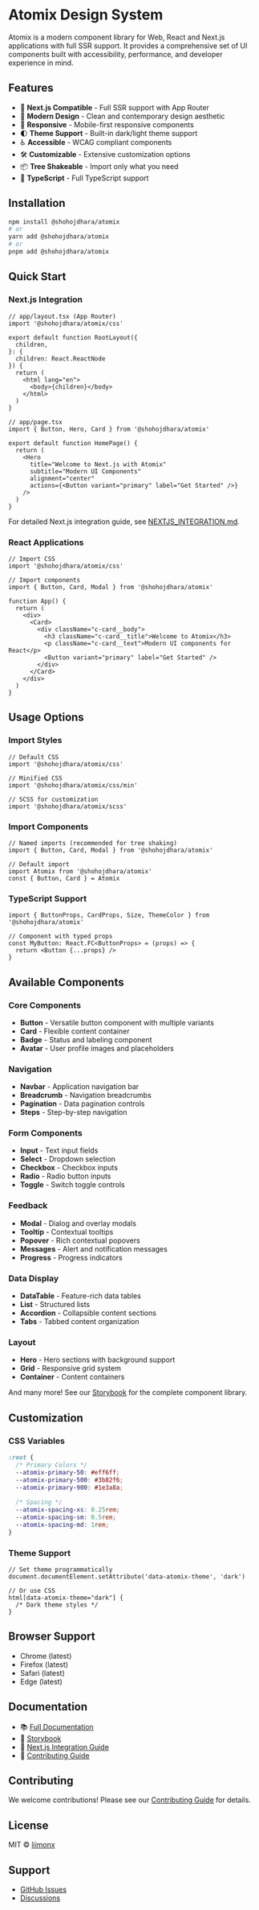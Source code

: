 # Atomix Design System

Atomix is a modern component library for Web, React and Next.js applications with full SSR support. It provides a comprehensive set of UI components built with accessibility, performance, and developer experience in mind.

## Features

- 🚀 **Next.js Compatible** - Full SSR support with App Router
- 🎨 **Modern Design** - Clean and contemporary design aesthetic
- 📱 **Responsive** - Mobile-first responsive components
- 🌓 **Theme Support** - Built-in dark/light theme support
- ♿ **Accessible** - WCAG compliant components
- 🛠️ **Customizable** - Extensive customization options
- 📦 **Tree Shakeable** - Import only what you need
- 🔧 **TypeScript** - Full TypeScript support

## Installation

```bash
npm install @shohojdhara/atomix
# or
yarn add @shohojdhara/atomix
# or
pnpm add @shohojdhara/atomix
```

## Quick Start

### Next.js Integration

```tsx
// app/layout.tsx (App Router)
import '@shohojdhara/atomix/css'

export default function RootLayout({
  children,
}: {
  children: React.ReactNode
}) {
  return (
    <html lang="en">
      <body>{children}</body>
    </html>
  )
}
```

```tsx
// app/page.tsx
import { Button, Hero, Card } from '@shohojdhara/atomix'

export default function HomePage() {
  return (
    <Hero
      title="Welcome to Next.js with Atomix"
      subtitle="Modern UI Components"
      alignment="center"
      actions={<Button variant="primary" label="Get Started" />}
    />
  )
}
```

For detailed Next.js integration guide, see [NEXTJS_INTEGRATION.md](./NEXTJS_INTEGRATION.md).

### React Applications

```tsx
// Import CSS
import '@shohojdhara/atomix/css'

// Import components
import { Button, Card, Modal } from '@shohojdhara/atomix'

function App() {
  return (
    <div>
      <Card>
        <div className="c-card__body">
          <h3 className="c-card__title">Welcome to Atomix</h3>
          <p className="c-card__text">Modern UI components for React</p>
          <Button variant="primary" label="Get Started" />
        </div>
      </Card>
    </div>
  )
}
```

## Usage Options

### Import Styles

```tsx
// Default CSS
import '@shohojdhara/atomix/css'

// Minified CSS
import '@shohojdhara/atomix/css/min'

// SCSS for customization
import '@shohojdhara/atomix/scss'
```

### Import Components

```tsx
// Named imports (recommended for tree shaking)
import { Button, Card, Modal } from '@shohojdhara/atomix'

// Default import
import Atomix from '@shohojdhara/atomix'
const { Button, Card } = Atomix
```

### TypeScript Support

```tsx
import { ButtonProps, CardProps, Size, ThemeColor } from '@shohojdhara/atomix'

// Component with typed props
const MyButton: React.FC<ButtonProps> = (props) => {
  return <Button {...props} />
}
```

## Available Components

### Core Components
- **Button** - Versatile button component with multiple variants
- **Card** - Flexible content container
- **Badge** - Status and labeling component
- **Avatar** - User profile images and placeholders

### Navigation
- **Navbar** - Application navigation bar
- **Breadcrumb** - Navigation breadcrumbs
- **Pagination** - Data pagination controls
- **Steps** - Step-by-step navigation

### Form Components
- **Input** - Text input fields
- **Select** - Dropdown selection
- **Checkbox** - Checkbox inputs
- **Radio** - Radio button inputs
- **Toggle** - Switch toggle controls

### Feedback
- **Modal** - Dialog and overlay modals
- **Tooltip** - Contextual tooltips
- **Popover** - Rich contextual popovers
- **Messages** - Alert and notification messages
- **Progress** - Progress indicators

### Data Display
- **DataTable** - Feature-rich data tables
- **List** - Structured lists
- **Accordion** - Collapsible content sections
- **Tabs** - Tabbed content organization

### Layout
- **Hero** - Hero sections with background support
- **Grid** - Responsive grid system
- **Container** - Content containers

And many more! See our [Storybook](https://liimonx.github.io/atomix/storybook) for the complete component library.

## Customization

### CSS Variables

```css
:root {
  /* Primary Colors */
  --atomix-primary-50: #eff6ff;
  --atomix-primary-500: #3b82f6;
  --atomix-primary-900: #1e3a8a;
  
  /* Spacing */
  --atomix-spacing-xs: 0.25rem;
  --atomix-spacing-sm: 0.5rem;
  --atomix-spacing-md: 1rem;
}
```

### Theme Support

```tsx
// Set theme programmatically
document.documentElement.setAttribute('data-atomix-theme', 'dark')

// Or use CSS
html[data-atomix-theme="dark"] {
  /* Dark theme styles */
}
```

## Browser Support

- Chrome (latest)
- Firefox (latest)
- Safari (latest)
- Edge (latest)

## Documentation

- 📚 [Full Documentation](https://liimonx.github.io/atomix)
- 🎨 [Storybook](https://liimonx.github.io/atomix/storybook)
- 🚀 [Next.js Integration Guide](./NEXTJS_INTEGRATION.md)
- 📝 [Contributing Guide](./CONTRIBUTING.md)

## Contributing

We welcome contributions! Please see our [Contributing Guide](./CONTRIBUTING.md) for details.

## License

MIT © [liimonx](https://github.com/liimonx)

## Support

- [GitHub Issues](https://github.com/liimonx/atomix/issues)
- [Discussions](https://github.com/liimonx/atomix/discussions)